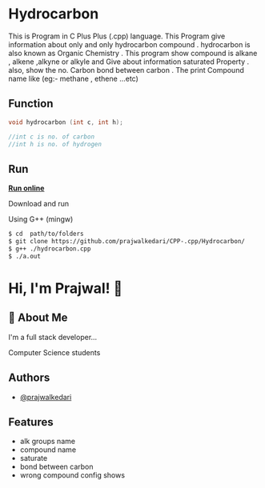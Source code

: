 
# Hydrocarbon 

This is Program in C Plus Plus (.cpp) language. This Program give information about only and only  hydrocarbon compound . hydrocarbon is also known as Organic Chemistry . This program show   compound is alkane , alkene ,alkyne or alkyle and Give about information saturated Property . also, show  the no. Carbon  bond between carbon . The print Compound name  like (eg:- methane , ethene ...etc) 

## Function 

```cpp
void hydrocarbon (int c, int h);

//int c is no. of carbon
//int h is no. of hydrogen
```

## Run 
[**Run online**](http://cpp.sh/87uu2)

Download and run

Using G++ (mingw)

``` bash
$ cd  path/to/folders
$ git clone https://github.com/prajwalkedari/CPP-.cpp/Hydrocarbon/
$ g++ ./hydrocarbon.cpp
$ ./a.out
```

# Hi, I'm Prajwal! 👋

## 🚀 About Me
I'm a full stack developer...

Computer Science students

## Authors

- [@prajwalkedari](https://www.github.com/prajwalkedari)

## Features

- alk groups name
- compound name 
- saturate
- bond between carbon
- wrong compound config shows

